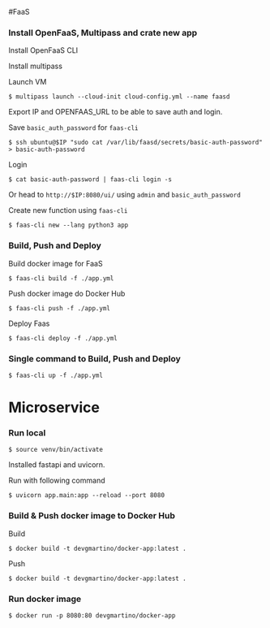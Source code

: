 #FaaS

### Install OpenFaaS, Multipass and crate new app

Install OpenFaaS CLI

Install multipass

Launch VM
```shell
$ multipass launch --cloud-init cloud-config.yml --name faasd
```

Export IP and OPENFAAS_URL to be able to save auth and login.

Save `basic_auth_password` for `faas-cli`
```shell
$ ssh ubuntu@$IP "sudo cat /var/lib/faasd/secrets/basic-auth-password" > basic-auth-password
```

Login
```shell
$ cat basic-auth-password | faas-cli login -s
```
Or head to `http://$IP:8080/ui/` using `admin` and `basic_auth_password`

Create new function using `faas-cli`

```shell
$ faas-cli new --lang python3 app
```

### Build, Push and Deploy

Build docker image for FaaS
```shell
$ faas-cli build -f ./app.yml
```

Push docker image do Docker Hub
```shell
$ faas-cli push -f ./app.yml
```

Deploy Faas
```shell
$ faas-cli deploy -f ./app.yml
```

### Single command to Build, Push and Deploy
```shell
$ faas-cli up -f ./app.yml
```


# Microservice

### Run local

```shell
$ source venv/bin/activate
```

Installed fastapi and uvicorn.

Run with following command
```shell
$ uvicorn app.main:app --reload --port 8080
```

### Build & Push docker image to Docker Hub

Build
```shell
$ docker build -t devgmartino/docker-app:latest .
```

Push
```shell
$ docker build -t devgmartino/docker-app:latest .
```

### Run docker image
```shell
$ docker run -p 8080:80 devgmartino/docker-app
```